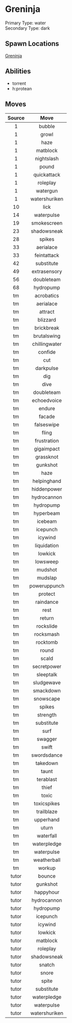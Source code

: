 # Greninja  
Primary Type: water  
Secondary Type: dark  
  
## Spawn Locations  
[Greninja](/data/spawn_presets/greninja.md)  
  
## Abilities  
  * torrent
  * h:protean
  
  
## Moves  
  
| Source | Move |  
|:---:|:---:|  
| 1 | bubble |  
| 1 | growl |  
| 1 | haze |  
| 1 | matblock |  
| 1 | nightslash |  
| 1 | pound |  
| 1 | quickattack |  
| 1 | roleplay |  
| 1 | watergun |  
| 1 | watershuriken |  
| 10 | lick |  
| 14 | waterpulse |  
| 19 | smokescreen |  
| 23 | shadowsneak |  
| 28 | spikes |  
| 33 | aerialace |  
| 33 | feintattack |  
| 42 | substitute |  
| 49 | extrasensory |  
| 56 | doubleteam |  
| 68 | hydropump |  
| tm | acrobatics |  
| tm | aerialace |  
| tm | attract |  
| tm | blizzard |  
| tm | brickbreak |  
| tm | brutalswing |  
| tm | chillingwater |  
| tm | confide |  
| tm | cut |  
| tm | darkpulse |  
| tm | dig |  
| tm | dive |  
| tm | doubleteam |  
| tm | echoedvoice |  
| tm | endure |  
| tm | facade |  
| tm | falseswipe |  
| tm | fling |  
| tm | frustration |  
| tm | gigaimpact |  
| tm | grassknot |  
| tm | gunkshot |  
| tm | haze |  
| tm | helpinghand |  
| tm | hiddenpower |  
| tm | hydrocannon |  
| tm | hydropump |  
| tm | hyperbeam |  
| tm | icebeam |  
| tm | icepunch |  
| tm | icywind |  
| tm | liquidation |  
| tm | lowkick |  
| tm | lowsweep |  
| tm | mudshot |  
| tm | mudslap |  
| tm | poweruppunch |  
| tm | protect |  
| tm | raindance |  
| tm | rest |  
| tm | return |  
| tm | rockslide |  
| tm | rocksmash |  
| tm | rocktomb |  
| tm | round |  
| tm | scald |  
| tm | secretpower |  
| tm | sleeptalk |  
| tm | sludgewave |  
| tm | smackdown |  
| tm | snowscape |  
| tm | spikes |  
| tm | strength |  
| tm | substitute |  
| tm | surf |  
| tm | swagger |  
| tm | swift |  
| tm | swordsdance |  
| tm | takedown |  
| tm | taunt |  
| tm | terablast |  
| tm | thief |  
| tm | toxic |  
| tm | toxicspikes |  
| tm | trailblaze |  
| tm | upperhand |  
| tm | uturn |  
| tm | waterfall |  
| tm | waterpledge |  
| tm | waterpulse |  
| tm | weatherball |  
| tm | workup |  
| tutor | bounce |  
| tutor | gunkshot |  
| tutor | happyhour |  
| tutor | hydrocannon |  
| tutor | hydropump |  
| tutor | icepunch |  
| tutor | icywind |  
| tutor | lowkick |  
| tutor | matblock |  
| tutor | roleplay |  
| tutor | shadowsneak |  
| tutor | snatch |  
| tutor | snore |  
| tutor | spite |  
| tutor | substitute |  
| tutor | waterpledge |  
| tutor | waterpulse |  
| tutor | watershuriken |  
  
